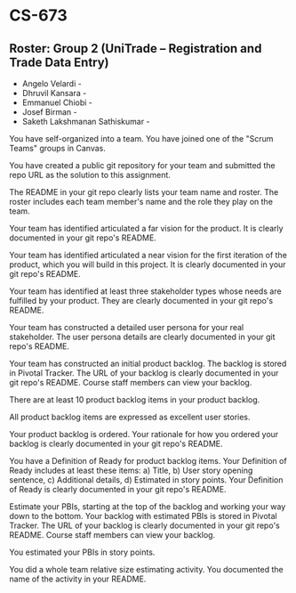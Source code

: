 # CS-673
## Roster: Group 2 (UniTrade – Registration and Trade Data Entry) 
- Angelo Velardi - <Role>
- Dhruvil Kansara - <Role>
- Emmanuel Chiobi - <role>
- Josef Birman - <Role>
- Saketh Lakshmanan Sathiskumar - <Role>

You have self-organized into a team. You have joined one of the "Scrum Teams" groups in Canvas.

 

You have created a public git repository for your team and submitted the repo URL as the solution to this assignment.

 

The README in your git repo clearly lists your team name and roster. The roster includes each team member's name and the role they play on the team.

 

Your team has identified articulated a far vision for the product. It is clearly documented in your git repo's README.

 

Your team has identified articulated a near vision for the first iteration of the product, which you will build in this project. It is clearly documented in your git repo's README.

 

Your team has identified at least three stakeholder types whose needs are fulfilled by your product. They are clearly documented in your git repo's README.

 

Your team has constructed a detailed user persona for your real stakeholder. The user persona details are clearly documented in your git repo's README.

 

Your team has constructed an initial product backlog. The backlog is stored in Pivotal Tracker. The URL of your backlog is clearly documented in your git repo's README. Course staff members can view your backlog.

 

There are at least 10 product backlog items in your product backlog.

 

All product backlog items are expressed as excellent user stories.

 

Your product backlog is ordered. Your rationale for how you ordered your backlog is clearly documented in your git repo's README.

 

You have a Definition of Ready for product backlog items. Your Definition of Ready includes at least these items: a) Title, b) User story opening sentence, c) Additional details, d) Estimated in story points. Your Definition of Ready is clearly documented in your git repo's README.

 

Estimate your PBIs, starting at the top of the backlog and working your way down to the bottom. Your backlog with estimated PBIs is stored in Pivotal Tracker. The URL of your backlog is clearly documented in your git repo's README. Course staff members can view your backlog.

 

You estimated your PBIs in story points.

 

You did a whole team relative size estimating activity. You documented the name of the activity in your README.